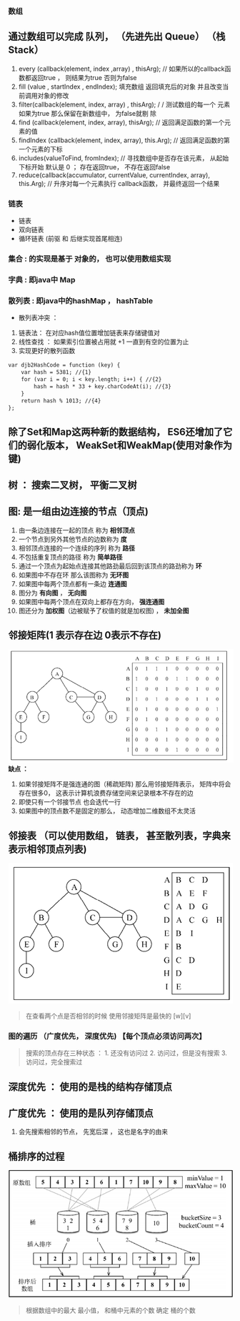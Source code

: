 ### 数组
## 通过数组可以完成  队列，  （先进先出 Queue） （栈  Stack）
1. every (callback(element, index ,array) , thisArg); // 如果所以的callback函数都返回true ， 则结果为true  否则为false
2. fill (value , startIndex , endIndex); 填充数组 返回填充后的对象 并且改变当前调用对象的修改
3. filter(callback(element, index, array) , thisArg); / / 测试数组的每一个 元素如果为true  那么保留在新数组中， 为false就剔
除
4. find (callback(element, index, array), thisArg); // 返回满足函数的第一个元素的值
5. findIndex (callback(element, index, array), this.Arg); // 返回满足函数的第一个元素的下标
6. includes(valueToFind, fromIndex); // 寻找数组中是否存在该元素， 从起始下标开始 默认是 0 ； 存在返回true， 不存在返回false
7. reduce(callback(accumulator, currentValue, currentIndex, array), this.Arg);  // 升序对每一个元素执行 callback函数， 并最终返回一个结果

### 链表
* 链表
* 双向链表
* 循环链表  (前驱 和 后继实现首尾相连)

### 集合 : 的实现是基于 对象的， 也可以使用数组实现
### 字典 : 即java中 Map
### 散列表 : 即java中的hashMap ， hashTable
* 散列表冲突 ：
1. 链表法： 在对应hash值位置增加链表来存储键值对
2. 线性查找 ： 如果索引位置被占用就 +1 一直到有空的位置为止
3. 实现更好的散列函数
```
var djb2HashCode = function (key) {
    var hash = 5381; //{1}
    for (var i = 0; i < key.length; i++) { //{2}
        hash = hash * 33 + key.charCodeAt(i); //{3}
    }
    return hash % 1013; //{4}
};
```
## 除了Set和Map这两种新的数据结构， ES6还增加了它们的弱化版本， WeakSet和WeakMap(使用对象作为键)
## 树 ： 搜索二叉树， 平衡二叉树
## 图: 是一组由边连接的节点（顶点)
1. 由一条边连接在一起的顶点 称为 **相邻顶点**
2. 一个节点到另外其他节点的边数称为 **度**
3. 相邻顶点连接的一个连续的序列 称为 **路径**
4. 不包括重复顶点的路径 称为 **简单路径**
5. 通过一个顶点为起始点连接其他路劲最后回到该顶点的路劲称为 **环**
6. 如果图中不存在环 那么该图称为 **无环图**
7. 如果图中每两个顶点都有一条边 **连通图**
8. 图分为 **有向图**  ， **无向图**
9. 如果图中每两个顶点在双向上都存在方向， **强连通图**
10. 图还分为 **加权图**（边被赋予了权值的就是加权图) ， **未加全图**
## 邻接矩阵(1 表示存在边  0表示不存在)
![邻接矩阵(1 表示存在边  0表示不存在)](./邻接矩阵.png)
**缺点 ：**
1. 如果邻接矩阵不是强连通的图（稀疏矩阵) 那么用邻接矩阵表示， 矩阵中将会存在很多0， 这表示计算机浪费存储空间来记录根本不存在的边
2. 即使只有一个邻接节点 也会迭代一行
3. 如果图中的顶点数不是固定的那么， 动态增加二维数组不太灵活    

## 邻接表 （可以使用数组， 链表， 甚至散列表，字典来表示相邻顶点列表)
![](./邻接表.png)
> 在查看两个点是否相邻的时候 使用邻接矩阵是最快的  [w][v]

### 图的遍历 （广度优先， 深度优先) 【每个顶点必须访问两次】
> 搜索的顶点存在三种状态 ： 1. 还没有访问过 2. 访问过，但是没有搜索 3.访问过，完全搜索过
## 深度优先 ： 使用的是栈的结构存储顶点
## 广度优先 ： 使用的是队列存储顶点
1. 会先搜索相邻的节点， 先宽后深 ， 这也是名字的由来


## 桶排序的过程
![](./桶排序.png)
> 根据数组中的最大 最小值， 和桶中元素的个数 确定 桶的个数 

